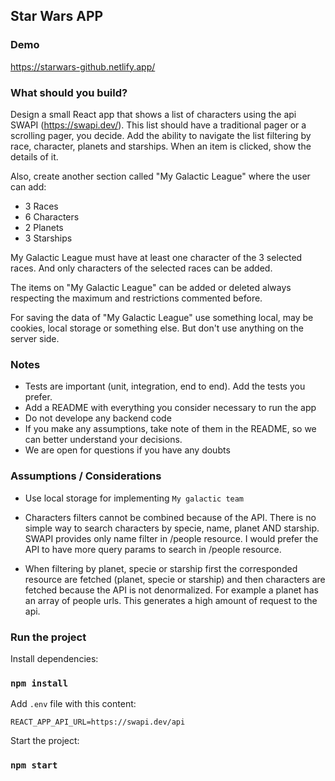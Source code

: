 ## Star Wars APP

### Demo

https://starwars-github.netlify.app/

### What should you build?

Design a small React app that shows a list of characters using the api SWAPI (https://swapi.dev/). This list should have a traditional pager or a scrolling pager, you decide. Add the ability to navigate the list filtering by race, character, planets and starships. When an item is clicked, show the details of it.

Also, create another section called "My Galactic League" where the user can add:

- 3 Races
- 6 Characters
- 2 Planets
- 3 Starships

My Galactic League must have at least one character of the 3 selected races. And only characters of the selected races can be added.

The items on "My Galactic League" can be added or deleted always respecting the maximum and restrictions commented before.

For saving the data of "My Galactic League" use something local, may be cookies, local storage or something else. But don't use anything on the server side.

### Notes

- Tests are important (unit, integration, end to end). Add the tests you prefer.
- Add a README with everything you consider necessary to run the app
- Do not develope any backend code
- If you make any assumptions, take note of them in the README, so we can better understand your decisions.
- We are open for questions if you have any doubts

### Assumptions / Considerations

- Use local storage for implementing `My galactic team`

- Characters filters cannot be combined because of the API. There is no simple way to search characters by specie, name, planet AND starship. SWAPI provides only name filter in /people resource. I would prefer the API to have more query params to search in /people resource.

- When filtering by planet, specie or starship first the corresponded resource are fetched (planet, specie or starship) and then characters are fetched because the API is not denormalized. For example a planet has an array of people urls. This generates a high amount of request to the api.

### Run the project

Install dependencies:

### `npm install`

Add `.env` file with this content: 

`REACT_APP_API_URL=https://swapi.dev/api`

Start the project:

### `npm start`

